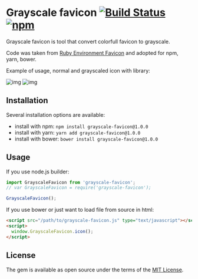 # Grayscale favicon [![Build Status](https://travis-ci.org/khusnetdinov/grayscale-favicon.svg?branch=master)](https://travis-ci.org/khusnetdinov/grayscale-favicon) [![npm](https://img.shields.io/npm/v/grayscale-favicon.svg)]()
Grayscale favicon is tool that convert colorfull favicon to grayscale.

Code was taken from [Ruby Environment Favicon](https://github.com/accessd/rails-env-favicon) and adopted for npm, yarn, bower.

Example of usage, normal and grayscaled icon with library:

![img](http://res.cloudinary.com/dtoqqxqjv/image/upload/v1492368573/github/normal.icon.png)
![img](http://res.cloudinary.com/dtoqqxqjv/image/upload/v1492368573/github/grayscale.icon.png)

## Installation
Several installation options are available:
  - install with npm: `npm install grayscale-favicon@1.0.0`
  - install with yarn: `yarn add grayscale-favicon@1.0.0`
  - install with bower: `bower install grayscale-favicon@1.0.0`

## Usage
If you use node.js builder:
```javascript
import GrayscaleFavicon from 'grayscale-favicon';
// var GrayscaleFavicon = require('grayscale-favicon');

GrayscaleFavicon();
```

If you use bower or just want to load file from source in html:
```html
<script src="/path/to/grayscale-favicon.js" type="text/javascript"></script>
<script>
  window.GrayscaleFavicon.icon();
</script>
```

## License

The gem is available as open source under the terms of the [MIT
License](http://opensource.org/licenses/MIT).
